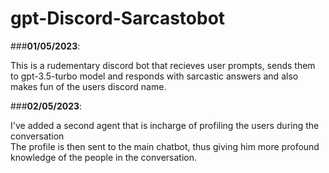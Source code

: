 ﻿# gpt-Discord-Sarcastobot

###__01/05/2023__: 
            <p>This is a rudementary discord bot that recieves user prompts, sends them to gpt-3.5-turbo model and responds with
            sarcastic answers and also makes fun of the users discord name.</p>



###__02/05/2023__:
            <p>I've added a second agent that is incharge of profiling the users during the conversation<br>
            The profile is then sent to the main chatbot, thus giving him more profound knowledge of the people in the 
            conversation.</p>
